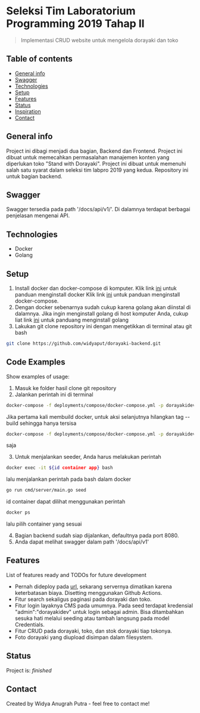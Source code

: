 # Seleksi Tim Laboratorium Programming 2019 Tahap II
> Implementasi CRUD website untuk mengelola dorayaki dan toko

## Table of contents
* [General info](#general-info)
* [Swagger](#swagger)
* [Technologies](#technologies)
* [Setup](#setup)
* [Features](#features)
* [Status](#status)
* [Inspiration](#inspiration)
* [Contact](#contact)

## General info
Project ini dibagi menjadi dua bagian, Backend dan Frontend. Project ini dibuat untuk memecahkan permasalahan manajemen konten yang diperlukan toko "Stand with Dorayaki". Project ini dibuat untuk memenuhi salah satu syarat dalam seleksi tim labpro 2019 yang kedua.
Repository ini untuk bagian backend.

## Swagger
Swagger tersedia pada path '/docs/api/v1/'. Di dalamnya terdapat berbagai penjelasan mengenai API.

## Technologies
* Docker
* Golang
## Setup
1. Install docker dan docker-compose di komputer.
Klik link [ini](https://docs.docker.com/engine/install/) untuk panduan menginstall docker
Klik link [ini](https://docs.docker.com/compose/install/) untuk panduan menginstall docker-compose.
2. Dengan docker sebenarnya sudah cukup karena golang akan diinstal di dalamnya. Jika ingin menginstall golang di host komputer Anda, cukup liat link [ini](https://golang.org/doc/install) untuk panduang menginstall golang
3. Lakukan git clone repository ini dengan mengetikkan di terminal atau git bash
```bash
git clone https://github.com/widyaput/dorayaki-backend.git
```

## Code Examples
Show examples of usage:
1. Masuk ke folder hasil clone git repository
2. Jalankan perintah ini di terminal
```bash
docker-compose -f deployments/compose/docker-compose.yml -p dorayakidev up --build
```
Jika pertama kali membuild docker, untuk aksi selanjutnya hilangkan tag --build sehingga hanya tersisa
```bash
docker-compose -f deployments/compose/docker-compose.yml -p dorayakidev up
```
saja

3. Untuk menjalankan seeder, Anda harus melakukan perintah
```bash
docker exec -it ${id container app} bash
```
lalu menjalankan perintah pada bash dalam docker
```bash
go run cmd/server/main.go seed
```
id container dapat dilihat menggunakan perintah
```bash
docker ps
```
lalu pilih container yang sesuai

4. Bagian backend sudah siap dijalankan, defaultnya pada port 8080.
5. Anda dapat melihat swagger dalam path '/docs/api/v1'

## Features
List of features ready and TODOs for future development
* Pernah dideploy pada [url](https://api.dorayaki.wiwid.me/), sekarang servernya dimatikan karena keterbatasan biaya. Disetting menggunakan Github Actions.
* Fitur search sekaligus paginasi pada dorayaki dan toko.
* Fitur login layaknya CMS pada umumnya. Pada seed terdapat kredensial "admin":"dorayakidev" untuk login sebagai admin. Bisa ditambahkan sesuka hati melalui seeding atau tambah langsung pada model Credentials.
* Fitur CRUD pada dorayaki, toko, dan stok dorayaki tiap tokonya.
* Foto dorayaki yang diupload disimpan dalam filesystem.

## Status
Project is: _finished_

## Contact
Created by Widya Anugrah Putra - feel free to contact me!
